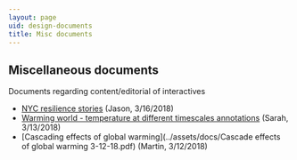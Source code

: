 ```yaml
---
layout: page
uid: design-documents
title: Misc documents
---
```


## Miscellaneous documents

Documents regarding content/editorial of interactives

- [NYC resilience stories](../assets/docs/nyc_resilience_stories_2018-03-16.pdf) (Jason, 3/16/2018)
- [Warming world - temperature at different timescales annotations](../assets/docs/HoPE_Interactive_WW_GlobalTemp_3-13.pdf) (Sarah, 3/13/2018)
- [Cascading effects of global warming](../assets/docs/Cascade effects of global warming 3-12-18.pdf) (Martin, 3/12/2018)
